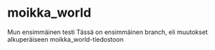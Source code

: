 # moikka_world
Mun ensimmäinen testi
Tässä on ensimmäinen branch, eli muutokset alkuperäiseen moikka_world-tiedostoon
